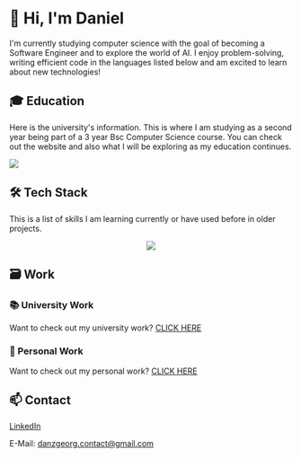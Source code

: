 # 👋 Hi, I'm Daniel
I'm currently studying computer science with the goal of becoming a Software Engineer and to explore the world of AI. I enjoy problem-solving, writing efficient code in the languages listed below and am excited to learn about new technologies!

## 🎓 Education
<p>
  Here is the university's information. This is where I am studying as a second year being part of a 3 year Bsc Computer Science course. You can check out the website and also what I will be exploring as my education continues.
</p>

<p>
  <a href="https://www.city.ac.uk/">
    <img src="https://ca.studyacrossthepond.com/sites/default/files/city_uol_new_0.png"/>
  </a>
</p>

## 🛠 Tech Stack
<p>
  This is a list of skills I am learning currently or have used before in older projects.
</p>  
<p align="center">
  <a href="https://skillicons.dev">
    <img src="https://skillicons.dev/icons?i=godot,html,java,js,mysql,processing,py,replit&perline=4&theme=dark" />
  </a>
</p>

## 🗃️ Work

### 📚 University Work
Want to check out my university work? [CLICK HERE](https://github.com/danzgeorg/university_work)

### 📁 Personal Work
Want to check out my personal work? [CLICK HERE](https://github.com/danzgeorg/personal_work/tree/main)

## 📫 Contact
[LinkedIn](https://www.linkedin.com/in/daniel-georgiev-a2aa1832b/)

E-Mail: danzgeorg.contact@gmail.com
